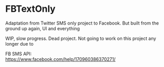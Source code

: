 # FBTextOnly
Adaptation from Twitter SMS only project to Facebook. But built from the ground up again, UI and everything

WIP, slow progress. Dead project. Not going to work on this project any longer due to 

FB SMS API:
<br/>
https://www.facebook.com/help/170960386370271/
